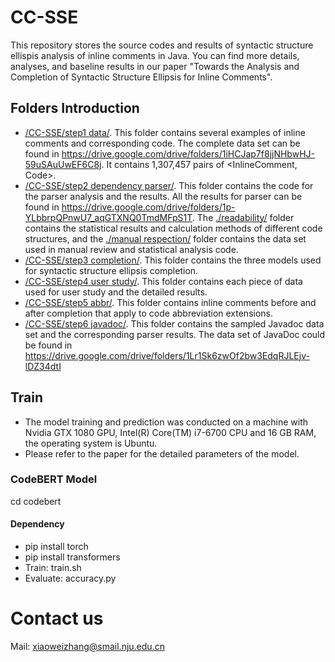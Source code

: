 # CC-SSE
This repository stores the source codes and results of syntactic structure ellispis analysis of inline comments in Java.
You can find more details, analyses, and baseline results in our paper "Towards the Analysis and Completion of Syntactic Structure Ellipsis for Inline Comments".
## Folders Introduction
* [/CC-SSE/step1 data/](https://github.com/Sherww/CC-SSE/tree/main/step1%20data). This folder contains several examples of inline comments and corresponding code. The complete data set can be found in https://drive.google.com/drive/folders/1iHCJap7f8jjNHbwHJ-59uSAuUwEF6C8j. It contains 1,307,457 pairs of <InlineComment, Code>.
* [/CC-SSE/step2 dependency parser/](https://github.com/Sherww/CC-SSE/tree/main/step2%20dependency%20parser). This folder contains the code for the parser analysis and the results. All the results for parser can be found in https://drive.google.com/drive/folders/1p-YLbbrpQPnwU7_aqGTXNQ0TmdMFpS1T. The [./readability/](https://github.com/Sherww/CC-SSE/tree/main/step2%20dependency%20parser/statistics/readability) folder contains the statistical results and calculation methods of different code structures, and the [./manual respection/](https://github.com/Sherww/CC-SSE/tree/main/step2%20dependency%20parser/statistics/manual%20respection) folder contains the data set used in manual review and statistical analysis code. 
* [/CC-SSE/step3 completion/](https://github.com/Sherww/CC-SSE/tree/main/step3%20completion). This folder contains the three models used for syntactic structure ellipsis completion.
* [/CC-SSE/step4 user study/](https://github.com/Sherww/CC-SSE/tree/main/step4%20user%20study). This folder contains each piece of data used for user study and the detailed results.
* [/CC-SSE/step5 abbr/](https://github.com/Sherww/CC-SSE/tree/main/step5%20abbr). This folder contains inline comments before and after completion that apply to code abbreviation extensions.
* [/CC-SSE/step6 javadoc/](https://github.com/Sherww/CC-SSE/tree/main/step6%20javadoc%20statistics). This folder contains the sampled Javadoc data set and the corresponding parser results. The data set of JavaDoc could be found in https://drive.google.com/drive/folders/1Lr1Sk6zwOf2bw3EdqRJLEjv-lDZ34dtI
## Train
* The model training and prediction was conducted on a machine with Nvidia GTX 1080 GPU, Intel(R) Core(TM) i7-6700 CPU and 16 GB RAM, the operating system is Ubuntu.
* Please refer to the paper for the detailed parameters of the model.
### CodeBERT Model
cd codebert
#### Dependency
* pip install torch
* pip install transformers
* Train: train.sh
* Evaluate: accuracy.py
# Contact us
Mail: xiaoweizhang@smail.nju.edu.cn
